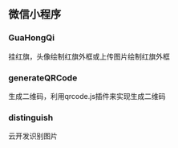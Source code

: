 ﻿## 微信小程序

### GuaHongQi

挂红旗，头像绘制红旗外框或上传图片绘制红旗外框

### generateQRCode

生成二维码，利用qrcode.js插件来实现生成二维码

### distinguish

云开发识别图片